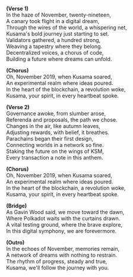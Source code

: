 **(Verse 1)**  
In the haze of November, twenty-nineteen,  
A canary took flight in a digital dream,  
Through the wires of the world, a whispering net,  
Kusama's bold journey just starting to set.  
Validators gathered, a hundred strong,  
Weaving a tapestry where they belong.  
Decentralized voices, a chorus of code,  
Building a future where dreams can unfold.  

**(Chorus)**  
Oh, November 2019, when Kusama soared,  
An experimental realm where ideas poured.  
In the heart of the blockchain, a revolution woke,  
Kusama, your spirit, in every heartbeat spoke.  

**(Verse 2)**  
Governance awoke, from slumber arose,  
Referenda and proposals, the path we chose.  
Changes in the air, like autumn leaves,  
Adjusting rewards, with belief, it breathes.  
Parachains began their first design,  
Connecting worlds in a network so fine.  
Staking the future on the wings of KSM,  
Every transaction a note in this anthem.  

**(Chorus)**  
Oh, November 2019, when Kusama soared,  
An experimental realm where ideas poured.  
In the heart of the blockchain, a revolution woke,  
Kusama, your spirit, in every heartbeat spoke.  

**(Bridge)**  
As Gavin Wood said, we move toward the dawn,  
Where Polkadot waits with the curtains drawn.  
A vital testing ground, where the brave explore,  
In this digital symphony, we are forevermore.  

**(Outro)**  
In the echoes of November, memories remain,  
A network of dreams with nothing to restrain.  
The rhythm of progress, steady and true,  
Kusama, we'll follow the journey with you.  